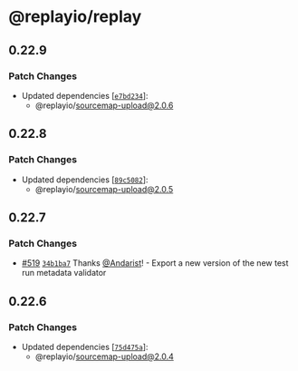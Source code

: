 # @replayio/replay

## 0.22.9

### Patch Changes

- Updated dependencies [[`e7bd234`](https://github.com/replayio/replay-cli/commit/e7bd234980e9dfc7ab9584d47ebaf1812712f291)]:
  - @replayio/sourcemap-upload@2.0.6

## 0.22.8

### Patch Changes

- Updated dependencies [[`89c5082`](https://github.com/replayio/replay-cli/commit/89c5082a06265255ffdc8b4f1e87dcb1d3d9c2d2)]:
  - @replayio/sourcemap-upload@2.0.5

## 0.22.7

### Patch Changes

- [#519](https://github.com/replayio/replay-cli/pull/519) [`34b1ba7`](https://github.com/replayio/replay-cli/commit/34b1ba705d5c6918333482707b5232fc8edf6170) Thanks [@Andarist](https://github.com/Andarist)! - Export a new version of the new test run metadata validator

## 0.22.6

### Patch Changes

- Updated dependencies [[`75d475a`](https://github.com/replayio/replay-cli/commit/75d475ad5aed0c331cfc3b36bdcd8e7822b58c39)]:
  - @replayio/sourcemap-upload@2.0.4
